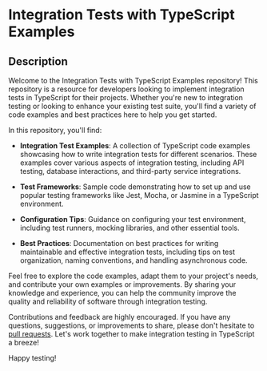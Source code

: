 # Integration Tests with TypeScript Examples

## Description

Welcome to the Integration Tests with TypeScript Examples repository! This repository is a resource for developers looking to implement integration tests in TypeScript for their projects. Whether you're new to integration testing or looking to enhance your existing test suite, you'll find a variety of code examples and best practices here to help you get started.

In this repository, you'll find:

- **Integration Test Examples**: A collection of TypeScript code examples showcasing how to write integration tests for different scenarios. These examples cover various aspects of integration testing, including API testing, database interactions, and third-party service integrations.

- **Test Frameworks**: Sample code demonstrating how to set up and use popular testing frameworks like Jest, Mocha, or Jasmine in a TypeScript environment.

- **Configuration Tips**: Guidance on configuring your test environment, including test runners, mocking libraries, and other essential tools.

- **Best Practices**: Documentation on best practices for writing maintainable and effective integration tests, including tips on test organization, naming conventions, and handling asynchronous code.

Feel free to explore the code examples, adapt them to your project's needs, and contribute your own examples or improvements. By sharing your knowledge and experience, you can help the community improve the quality and reliability of software through integration testing.

Contributions and feedback are highly encouraged. If you have any questions, suggestions, or improvements to share, please don't hesitate to [pull requests](link-to-pull-requests). Let's work together to make integration testing in TypeScript a breeze!

Happy testing!
